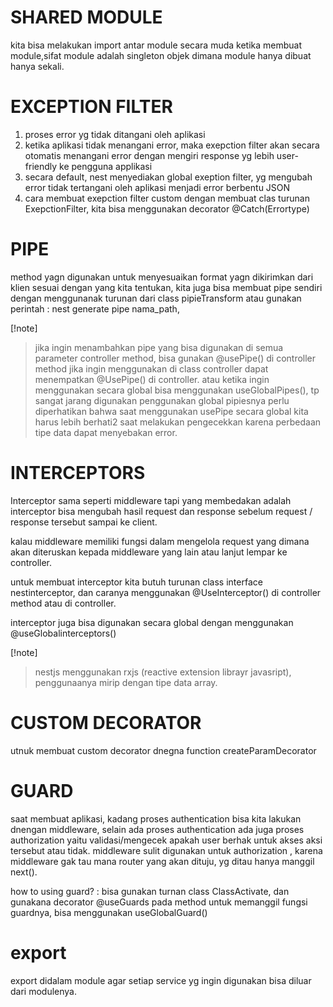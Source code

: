 # SHARED MODULE

kita bisa melakukan import antar module secara muda ketika membuat module,sifat module adalah singleton objek dimana module hanya dibuat hanya sekali.

# EXCEPTION FILTER

1. proses error yg tidak ditangani oleh aplikasi
2. ketika aplikasi tidak menangani error, maka exepction filter akan secara otomatis menangani error dengan mengiri response yg lebih user-friendly ke pengguna applikasi
3. secara default, nest menyediakan global exeption filter, yg mengubah error tidak tertangani oleh aplikasi menjadi error berbentu JSON
4. cara membuat exepction filter custom dengan membuat clas turunan ExepctionFilter, kita bisa menggunakan decorator @Catch(Errortype)

# PIPE

method yagn digunakan untuk menyesuaikan format yagn dikirimkan dari klien sesuai dengan yang kita tentukan,
kita juga bisa membuat pipe sendiri dengan menggunanak turunan dari class pipieTransform atau gunakan perintah : nest generate pipe nama_path,

[!note]

> jika ingin menambahkan pipe yang bisa digunakan di semua parameter controller method, bisa gunakan @usePipe() di controller method
> jika ingin menggunakan di class controller dapat menempatkan @UsePipe() di controller.
> atau ketika ingin menggunakan secara global bisa menggunakan useGlobalPipes(), tp sangat jarang digunakan penggunakan global pipiesnya
> perlu diperhatikan bahwa saat menggunakan usePipe secara global kita harus lebih berhati2 saat melakukan pengecekkan karena perbedaan tipe data dapat menyebakan error.

# INTERCEPTORS

Interceptor sama seperti middleware tapi yang membedakan adalah interceptor bisa mengubah hasil request dan response sebelum request / response tersebut sampai ke client.

kalau middleware memiliki fungsi dalam mengelola request yang dimana akan diteruskan kepada middleware yang lain atau lanjut lempar ke controller.

untuk membuat interceptor kita butuh turunan class interface nestinterceptor, dan caranya menggunakan @UseInterceptor() di controller method atau di controller.

interceptor juga bisa digunakan secara global dengan menggunakan @useGlobalinterceptors()

[!note]

> nestjs menggunakan rxjs (reactive extension librayr javasript), penggunaanya mirip dengan tipe data array.

# CUSTOM DECORATOR

utnuk membuat custom decorator dnegna function createParamDecorator

# GUARD

saat membuat aplikasi, kadang proses authentication bisa kita lakukan dnengan middleware, selain ada proses authentication ada juga proses authorization yaitu validasi/mengecek apakah user berhak untuk akses aksi tersebut atau tidak.
middleware sulit digunakan untuk authorization , karena middleware gak tau mana router yang akan dituju, yg ditau hanya manggil next().

how to using guard? : bisa gunakan turnan class ClassActivate, dan gunakana decorator @useGuards pada method untuk memanggil fungsi guardnya, bisa menggunakan useGlobalGuard()

# export

export didalam module agar setiap service yg ingin digunakan bisa diluar dari modulenya.
